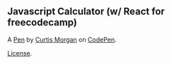 Javascript Calculator (w/ React for freecodecamp)
-------------------------------------------------


A [Pen](https://codepen.io/curtisearlmorgan/pen/MdNGOp) by [Curtis Morgan](https://codepen.io/curtisearlmorgan) on [CodePen](https://codepen.io).

[License](https://codepen.io/curtisearlmorgan/pen/MdNGOp/license).